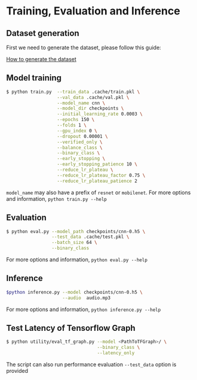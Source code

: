 # Training, Evaluation and Inference

## Dataset generation
First we need to generate the dataset, please follow this guide:

[How to generate the dataset](dataset.md)

## Model training
```bash
$ python train.py  --train_data .cache/train.pkl \
                   --val_data .cache/val.pkl \
                   --model_name cnn \
                   --model_dir checkpoints \
                   --initial_learning_rate 0.0003 \
                   --epochs 150 \
                   --folds 1 \
                   --gpu_index 0 \
                   --dropout 0.00001 \
                   --verified_only \
                   --balance_class \
                   --binary_class \
                   --early_stopping \
                   --early_stopping_patience 10 \
                   --reduce_lr_plateau \
                   --reduce_lr_plateau_factor 0.75 \
                   --reduce_lr_plateau_patience 2
```
`model_name` may also have a prefix of `resnet` or `mobilenet`.
For more options and information, `python train.py --help`

## Evaluation
```bash
$ python eval.py --model_path checkpoints/cnn-0.h5 \
                 --test_data .cache/test.pkl \
                 --batch_size 64 \
                 --binary_class
```
For more options and information, `python eval.py --help`

## Inference
```bash
$python inference.py --model checkpoints/cnn-0.h5 \
                     --audio  audio.mp3
```
For more options and information, `python inference.py --help`

## Test Latency of Tensorflow Graph
```bash
$ python utility/eval_tf_graph.py --model <PathToTFGraph>/ \
                                  --binary_class \
                                  --latency_only
```
The script can also run performance evaluation `--test_data` option is provided 